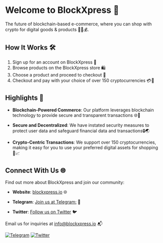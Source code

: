 # Welcome to BlockXpress 👋

The future of blockchain-based e-commerce, where you can shop with crypto for digital goods & products 🛒🔗💰.

## How It Works 🛠️

1. Sign up for an account on BlockXpress 📝
2. Browse products on the BlockXpress store 🛍️
3. Choose a product and proceed to checkout 🛒
4. Checkout and pay with your choice of over 150 cryptocurrencies 💳💱

##  Highlights 🔑

- **Blockchain-Powered Commerce**: Our platform leverages blockchain technology to provide secure and transparent transactions 🌐🔐

- **Secure and Decentralized**: We have instated security measures to protect user data and safeguard financial data and transactions🔒🌏

- **Crypto-Centric Transactions**: We support over 150 cryptocurrencies, making it easy for you to use your preferred digital assets for shopping 💎📈

## Connect With Us 🌐

Find out more about BlockXpress and join our community:

- **Website**: [blockxpress.io](https://blockxpress.io/) 🌐

- **Telegram**: [Join us at Telegram:](https://t.me/BlockXpressio) 🚀

- **Twitter**: [Follow us on Twitter](https://twitter.com/blockxpress) 🐦

Email us for inquiries at info@blockxpress.io 📬

[![Telegram](https://img.shields.io/badge/Telegram-Join-blue?style=for-the-badge&logo=telegram)](https://t.me/BlockXpressio)
[![Twitter](https://img.shields.io/badge/Twitter-Follow-blue?style=for-the-badge&logo=twitter)](https://twitter.com/blockxpress)
